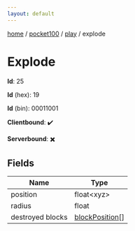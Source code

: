 ```yaml
---
layout: default
---
```


[home](/)  /  [pocket100](/protocol/pocket100)  /  [play](/protocol/pocket100/play)  /  explode

# Explode

**Id**: 25

**Id** (hex): 19

**Id** (bin): 00011001

**Clientbound**: ✔️

**Serverbound**: ✖️

## Fields

Name | Type
---|---
position | float&lt;xyz&gt;
radius | float
destroyed blocks | [blockPosition](/protocol/pocket100/types/block-position)[]
